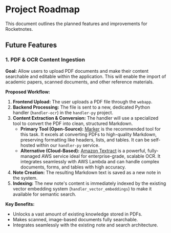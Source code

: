 # Project Roadmap

This document outlines the planned features and improvements for Rocketnotes.

## Future Features

### 1. PDF & OCR Content Ingestion

**Goal:** Allow users to upload PDF documents and make their content searchable and editable within the application. This will enable the import of academic papers, scanned documents, and other reference materials.

**Proposed Workflow:**

1.  **Frontend Upload:** The user uploads a PDF file through the `webapp`.
2.  **Backend Processing:** The file is sent to a new, dedicated Python handler (`handler-ocr`) in the `handler-py` project.
3.  **Content Extraction & Conversion:** The handler will use a specialized tool to convert the PDF into clean, structured Markdown.
    *   **Primary Tool (Open-Source):** [Marker](https://github.com/VikParuchuri/marker) is the recommended tool for this task. It excels at converting PDFs to high-quality Markdown, preserving formatting like headers, lists, and tables. It can be self-hosted within our `handler-py` service.
    *   **Alternative (Cloud-Based):** [Amazon Textract](https://aws.amazon.com/textract/) is a powerful, fully-managed AWS service ideal for enterprise-grade, scalable OCR. It integrates seamlessly with AWS Lambda and can handle complex documents, forms, and tables with high accuracy.
4.  **Note Creation:** The resulting Markdown text is saved as a new note in the system.
5.  **Indexing:** The new note's content is immediately indexed by the existing vector embedding system (`handler_vector_embeddings`) to make it available for semantic search.

**Key Benefits:**
*   Unlocks a vast amount of existing knowledge stored in PDFs.
*   Makes scanned, image-based documents fully searchable.
*   Integrates seamlessly with the existing note and search architecture.
